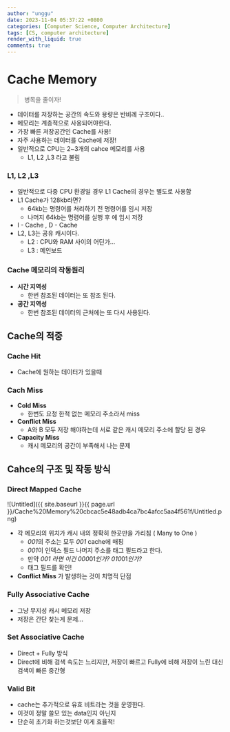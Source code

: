 ```yaml
---
author: "unggu"
date: 2023-11-04 05:37:22 +0800
categories: [Computer Science, Computer Architecture]
tags: [CS, computer architecture]
render_with_liquid: true
comments: true
---
```




# Cache Memory

> 병목을 줄이자!
> 

- 데이터를 저장하는 공간의 속도와 용량은 반비례 구조이다..
- 메모리는 계층적으로 사옹되어야한다.
- 가장 빠른 저장공간인 Cache를 사용!
- 자주 사용하는 데이터를 Cache에 저장!
- 일반적으로 CPU는 2~3개의 cahce 메모리를 사용
    - L1, L2 ,L3 라고 불림

### L1, L2 ,L3

- 일반적으로 다중 CPU 환경일 경우 L1 Cache의 경우는 별도로 사용함
- L1 Cache가 128kb라면?
    - 64kb는 명령어를 처리하기 전 명령어를 임시 저장
    - 나머지 64kb는 명령어를 실행 후 에 임시 저장
- I - Cache , D - Cache
- L2, L3는 공유 캐시이다.
    - L2 : CPU와 RAM 사이의 어딘가…
    - L3 : 메인보드

### Cache 메모리의 작동원리

- **시간 지역성**
    - 한번 참조된 데이터는 또 참조 된다.
- **공간 지역성**
    - 한번 참조된 데이터의 근처에는 또 다시 사용된다.

## Cache의 적중

### Cache Hit

- Cache에 원하는 데이터가 있을때

### Cach Miss

- **Cold Miss**
    - 한번도 요청 한적 없는 메모리 주소라서  miss
- **Conflict Miss**
    - A와 B 모두 저장 해야하는데 서로 같은 캐시 메모리 주소에 할당 된 경우
- **Capacity Miss**
    - 캐시 메모리의 공간이 부족해서 나는 문제

## Cahce의 구조 및 작동 방식

### Direct Mapped Cache

![Untitled]({{ site.baseurl }}{{ page.url }}/Cache%20Memory%20cbcac5e48adb4ca7bc4afcc5aa4f561f/Untitled.png)

- 각 메모리의 위치가 캐시 내의 정확히 한곳만을 가리침 ( Many to One )
    - *001*의 주소는 모두 *001* cache에 매핑
    - *001*이 인덱스 필드 나머지 주소를 태그 필드라고 한다.
    - 만약 *001 라면 이건 000*01*인가? 010*01*인가?*
    - 태그 필드를 확인!
- **Conflict Miss** 가 발생하는 것이 치명적 단점

### **Fully Associative Cache**

- 그냥 무지성 캐시 메모리 저장
- 저장은 간단 찾는게 문제…

### **Set Associative Cache**

- Direct + Fully 방식
- Direct에 비해 검색 속도는 느리지만, 저장이 빠르고 Fully에 비해 저장이 느린 대신 검색이 빠른 중간형

### Valid Bit

- cache는 추가적으로 유효 비트라는 것을 운영한다.
- 이것이 정말 쓸모 있는 data인지 아닌지
- 단순히 초기화 하는것보단 이게 효율적!